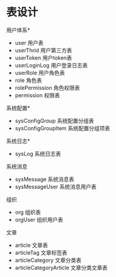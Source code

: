 # 表设计

用户体系*
- user 用户表
- userThrid 用户第三方表
- userToken 用户token表
- userLoginLog 用户登录日志表
- userRole 用户角色表
- role 角色表
- rolePermission 角色权限表
- permission 权限表

系统配置*
- sysConfigGroup 系统配置分组表
- sysConfigGroupItem 系统配置分组项表

系统日志*
- sysLog 系统日志表

系统消息
- sysMessage 系统消息表
- sysMessageUser 系统消息用户表

组织
- org 组织表
- orgUser 组织用户表

文章 
- article 文章表
- articleTag 文章标签表
- articleCategory 文章分类表
- articleCategoryArticle 文章分类文章表